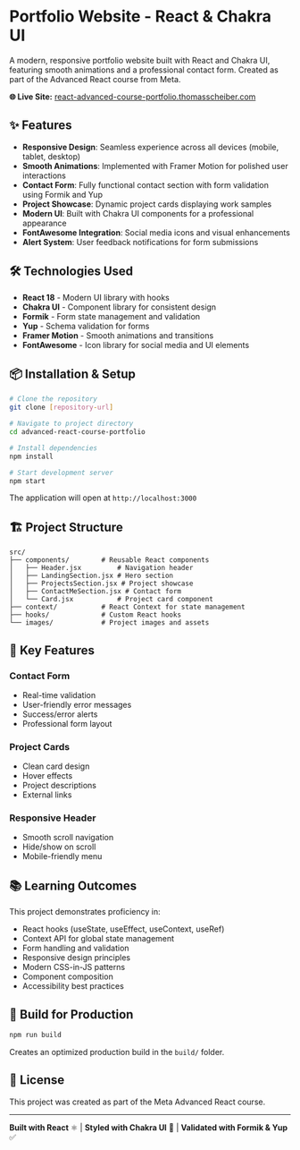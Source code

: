 # Portfolio Website - React & Chakra UI

A modern, responsive portfolio website built with React and Chakra UI, featuring smooth animations and a professional contact form. Created as part of the Advanced React course from Meta.

**🌐 Live Site:** [react-advanced-course-portfolio.thomasscheiber.com](https://react-advanced-course-portfolio.thomasscheiber.com)

## ✨ Features

- **Responsive Design**: Seamless experience across all devices (mobile, tablet, desktop)
- **Smooth Animations**: Implemented with Framer Motion for polished user interactions
- **Contact Form**: Fully functional contact section with form validation using Formik and Yup
- **Project Showcase**: Dynamic project cards displaying work samples
- **Modern UI**: Built with Chakra UI components for a professional appearance
- **FontAwesome Integration**: Social media icons and visual enhancements
- **Alert System**: User feedback notifications for form submissions

## 🛠️ Technologies Used

- **React 18** - Modern UI library with hooks
- **Chakra UI** - Component library for consistent design
- **Formik** - Form state management and validation
- **Yup** - Schema validation for forms
- **Framer Motion** - Smooth animations and transitions
- **FontAwesome** - Icon library for social media and UI elements

## 📦 Installation & Setup

```bash
# Clone the repository
git clone [repository-url]

# Navigate to project directory
cd advanced-react-course-portfolio

# Install dependencies
npm install

# Start development server
npm start
```

The application will open at `http://localhost:3000`

## 🏗️ Project Structure

```
src/
├── components/        # Reusable React components
│   ├── Header.jsx         # Navigation header
│   ├── LandingSection.jsx # Hero section
│   ├── ProjectsSection.jsx # Project showcase
│   ├── ContactMeSection.jsx # Contact form
│   └── Card.jsx           # Project card component
├── context/           # React Context for state management
├── hooks/             # Custom React hooks
└── images/            # Project images and assets
```

## 🎨 Key Features

### Contact Form
- Real-time validation
- User-friendly error messages
- Success/error alerts
- Professional form layout

### Project Cards
- Clean card design
- Hover effects
- Project descriptions
- External links

### Responsive Header
- Smooth scroll navigation
- Hide/show on scroll
- Mobile-friendly menu

## 📚 Learning Outcomes

This project demonstrates proficiency in:
- React hooks (useState, useEffect, useContext, useRef)
- Context API for global state management
- Form handling and validation
- Responsive design principles
- Modern CSS-in-JS patterns
- Component composition
- Accessibility best practices

## 🚀 Build for Production

```bash
npm run build
```

Creates an optimized production build in the `build/` folder.

## 📄 License

This project was created as part of the Meta Advanced React course.

---

**Built with React** ⚛️ | **Styled with Chakra UI** 🎨 | **Validated with Formik & Yup** ✅
